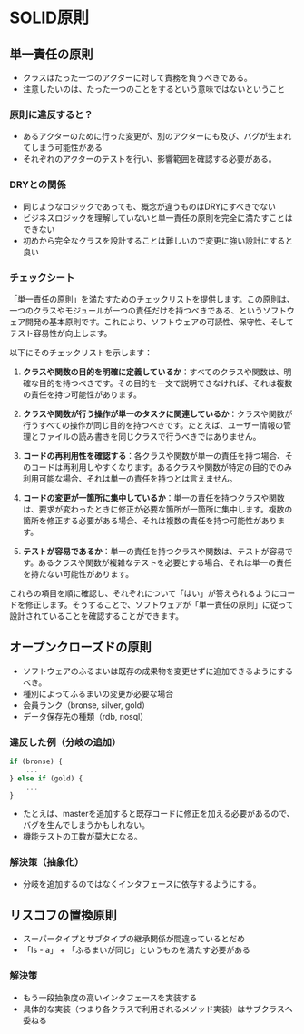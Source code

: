 # SOLID原則
## 単一責任の原則
- クラスはたった一つのアクターに対して責務を負うべきである。
- 注意したいのは、たった一つのことをするという意味ではないということ
### 原則に違反すると？
- あるアクターのために行った変更が、別のアクターにも及び、バグが生まれてしまう可能性がある
- それぞれのアクターのテストを行い、影響範囲を確認する必要がある。
### DRYとの関係
- 同じようなロジックであっても、概念が違うものはDRYにすべきでない
- ビジネスロジックを理解していないと単一責任の原則を完全に満たすことはできない
- 初めから完全なクラスを設計することは難しいので変更に強い設計にすると良い
### チェックシート
「単一責任の原則」を満たすためのチェックリストを提供します。この原則は、一つのクラスやモジュールが一つの責任だけを持つべきである、というソフトウェア開発の基本原則です。これにより、ソフトウェアの可読性、保守性、そしてテスト容易性が向上します。

以下にそのチェックリストを示します：

1. **クラスや関数の目的を明確に定義しているか**：すべてのクラスや関数は、明確な目的を持つべきです。その目的を一文で説明できなければ、それは複数の責任を持つ可能性があります。

2. **クラスや関数が行う操作が単一のタスクに関連しているか**：クラスや関数が行うすべての操作が同じ目的を持つべきです。たとえば、ユーザー情報の管理とファイルの読み書きを同じクラスで行うべきではありません。

3. **コードの再利用性を確認する**：各クラスや関数が単一の責任を持つ場合、そのコードは再利用しやすくなります。あるクラスや関数が特定の目的でのみ利用可能な場合、それは単一の責任を持つとは言えません。

4. **コードの変更が一箇所に集中しているか**：単一の責任を持つクラスや関数は、要求が変わったときに修正が必要な箇所が一箇所に集中します。複数の箇所を修正する必要がある場合、それは複数の責任を持つ可能性があります。

5. **テストが容易であるか**：単一の責任を持つクラスや関数は、テストが容易です。あるクラスや関数が複雑なテストを必要とする場合、それは単一の責任を持たない可能性があります。

これらの項目を順に確認し、それぞれについて「はい」が答えられるようにコードを修正します。そうすることで、ソフトウェアが「単一責任の原則」に従って設計されていることを確認することができます。

## オープンクローズドの原則
- ソフトウェアのふるまいは既存の成果物を変更せずに追加できるようにするべき。
- 種別によってふるまいの変更が必要な場合
 - 会員ランク（bronse, silver, gold）
 - データ保存先の種類（rdb, nosql）
### 違反した例（分岐の追加）
```typescript
if (bronse) {
    ...
} else if (gold) {
    ...
}
```
- たとえば、masterを追加すると既存コードに修正を加える必要があるので、バグを生んでしまうかもしれない。
- 機能テストの工数が莫大になる。
### 解決策（抽象化）
- 分岐を追加するのではなくインタフェースに依存するようにする。

## リスコフの置換原則
- スーパータイプとサブタイプの継承関係が間違っているとだめ
- 「Is - a」 + 「ふるまいが同じ」というものを満たす必要がある
### 解決策
- もう一段抽象度の高いインタフェースを実装する
- 具体的な実装（つまり各クラスで利用されるメソッド実装）はサブクラスへ委ねる
